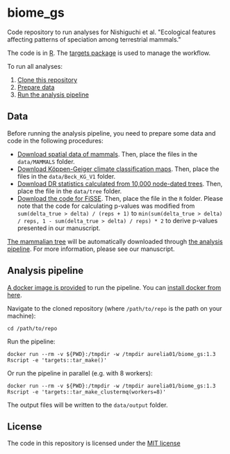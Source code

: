 # biome_gs

Code repository to run analyses for Nishiguchi et al. "Ecological features affecting patterns of speciation among terrestrial mammals."

The code is in [R](https://cran.r-project.org/). The [targets package](https://wlandau.github.io/targets/index.html) is used to manage the workflow.

To run all analyses:

1. [Clone this repository](https://git-scm.com/book/en/v2/Git-Basics-Getting-a-Git-Repository)
2. [Prepare data](#Data)
3. [Run the analysis pipeline](#Analysis-pipeline)

## Data

Before running the analysis pipeline, you need to prepare some data and code in the following procedures:

- [Download spatial data of mammals](https://www.iucnredlist.org/resources/spatial-data-download). Then, place the files in the `data/MAMMALS` folder.
- [Download Köppen-Geiger climate classification maps](https://doi.org/10.6084/m9.figshare.6396959). Then, place the files in the `data/Beck_KG_V1` folder.
- [Download DR statistics calculated from 10,000 node-dated trees](https://doi.org/10.5061/dryad.tb03d03). Then, place the file in the `data/tree` folder.
- [Download the code for FiSSE](https://github.com/macroevolution/fisse/blob/master/run_fisse/traitDependent_functions.R). Then, place the file in the `R` folder. Please note that the code for calculating p-values was modified from `sum(delta_true > delta) / (reps + 1)` to `min(sum(delta_true > delta) / reps, 1 - sum(delta_true > delta) / reps) * 2` to derive p-values presented in our manuscript.

[The mammalian tree](https://doi.org/10.1371/journal.pbio.3000494) will be automatically downloaded through [the analysis pipeline](#Analysis-pipeline). For more information, please see our manuscript.

## Analysis pipeline

[A docker image is provided](https://hub.docker.com/r/aurelia01/biome_gs) to run the pipeline. You can [install docker from here](https://docs.docker.com/install/).

Navigate to the cloned repository (where `/path/to/repo` is the path on your machine):

```
cd /path/to/repo
```

Run the pipeline:
```
docker run --rm -v ${PWD}:/tmpdir -w /tmpdir aurelia01/biome_gs:1.3 Rscript -e 'targets::tar_make()'
```

Or run the pipeline in parallel (e.g. with 8 workers):
```
docker run --rm -v ${PWD}:/tmpdir -w /tmpdir aurelia01/biome_gs:1.3 Rscript -e 'targets::tar_make_clustermq(workers=8)'
```

The output files will be written to the `data/output` folder.

## License

The code in this repository is licensed under the [MIT license](LICENSE)